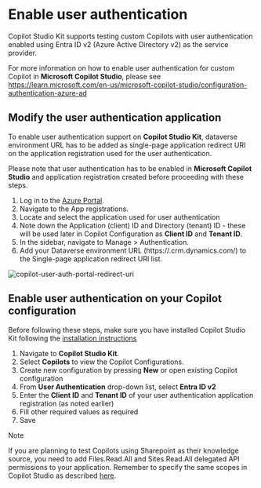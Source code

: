 # Enable user authentication

Copilot Studio Kit supports testing custom Copilots with user authentication enabled using Entra ID v2 (Azure Active Directory v2) as the service provider.

For more information on how to enable user authentication for custom Copilot in **Microsoft Copilot Studio**, please see https://learn.microsoft.com/en-us/microsoft-copilot-studio/configuration-authentication-azure-ad

## Modify the user authentication application

To enable user authentication support on **Copilot Studio Kit**, dataverse environment URL has to be added as single-page application redirect URI on the application registration used for the user authentication.

Please note that user authentication has to be enabled in **Microsoft Copilot Studio** and application registration created before proceeding with these steps.

1. Log in to the [Azure Portal](https://portal.azure.com/).
1. Navigate to the App registrations.
1. Locate and select the application used for user authentication
1. Note down the Application (client) ID and Directory (tenant) ID - these will be used later in Copilot Configuration as **Client ID** and **Tenant ID**.
1. In the sidebar, navigate to Manage > Authentication.
1. Add your Dataverse environment URL (https://<hostname>.crm.dynamics.com/) to the Single-page application redirect URI list. 

<img alt="copilot-user-auth-portal-redirect-uri" src="https://github.com/user-attachments/assets/343c43eb-1b5f-4bd3-aae3-23d5dbaf81ae">

## Enable user authentication on your Copilot configuration

Before following these steps, make sure you have installed Copilot Studio Kit following the [installation instructions](./INSTALLATION_INSTRUCTIONS.md)

1. Navigate to **Copilot Studio Kit**.
1. Select **Copilots** to view the Copilot Configurations.
1. Create new configuration by pressing **New** or open existing Copilot configuration
1. From **User Authentication** drop-down list, select **Entra ID v2**
1. Enter the **Client ID** and **Tenant ID** of your user authentication application registration (as noted earlier)
1. Fill other required values as required
1. Save

> [!NOTE]  
> If you are planning to test Copilots using Sharepoint as their knowledge source, you need to add Files.Read.All and Sites.Read.All delegated API permissions to your application. Remember to specify the same scopes in Copilot Studio as described [here](https://learn.microsoft.com/en-us/microsoft-copilot-studio/nlu-generative-answers-sharepoint-onedrive#advanced-authentication-scenarios).
